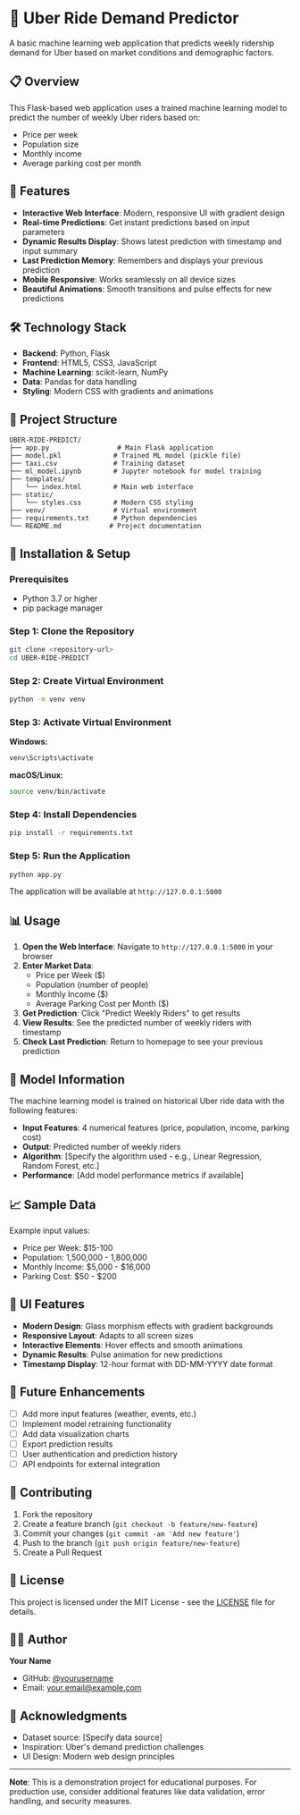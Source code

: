 # 🚗 Uber Ride Demand Predictor

A basic machine learning web application that predicts weekly ridership demand for Uber based on market conditions and demographic factors.

## 📋 Overview

This Flask-based web application uses a trained machine learning model to predict the number of weekly Uber riders based on:
- Price per week
- Population size
- Monthly income
- Average parking cost per month

## 🚀 Features

- **Interactive Web Interface**: Modern, responsive UI with gradient design
- **Real-time Predictions**: Get instant predictions based on input parameters
- **Dynamic Results Display**: Shows latest prediction with timestamp and input summary
- **Last Prediction Memory**: Remembers and displays your previous prediction
- **Mobile Responsive**: Works seamlessly on all device sizes
- **Beautiful Animations**: Smooth transitions and pulse effects for new predictions

## 🛠️ Technology Stack

- **Backend**: Python, Flask
- **Frontend**: HTML5, CSS3, JavaScript
- **Machine Learning**: scikit-learn, NumPy
- **Data**: Pandas for data handling
- **Styling**: Modern CSS with gradients and animations

## 📁 Project Structure

```
UBER-RIDE-PREDICT/
├── app.py                 # Main Flask application
├── model.pkl             # Trained ML model (pickle file)
├── taxi.csv              # Training dataset
├── ml_model.ipynb        # Jupyter notebook for model training
├── templates/
│   └── index.html        # Main web interface
├── static/
│   └── styles.css        # Modern CSS styling
├── venv/                 # Virtual environment
├── requirements.txt      # Python dependencies
└── README.md            # Project documentation
```

## 🔧 Installation & Setup

### Prerequisites
- Python 3.7 or higher
- pip package manager

### Step 1: Clone the Repository
```bash
git clone <repository-url>
cd UBER-RIDE-PREDICT
```

### Step 2: Create Virtual Environment
```bash
python -m venv venv
```

### Step 3: Activate Virtual Environment
**Windows:**
```bash
venv\Scripts\activate
```

**macOS/Linux:**
```bash
source venv/bin/activate
```

### Step 4: Install Dependencies
```bash
pip install -r requirements.txt
```

### Step 5: Run the Application
```bash
python app.py
```

The application will be available at `http://127.0.0.1:5000`

## 📊 Usage

1. **Open the Web Interface**: Navigate to `http://127.0.0.1:5000` in your browser
2. **Enter Market Data**:
   - Price per Week ($)
   - Population (number of people)
   - Monthly Income ($)
   - Average Parking Cost per Month ($)
3. **Get Prediction**: Click "Predict Weekly Riders" to get results
4. **View Results**: See the predicted number of weekly riders with timestamp
5. **Check Last Prediction**: Return to homepage to see your previous prediction

## 🎯 Model Information

The machine learning model is trained on historical Uber ride data with the following features:
- **Input Features**: 4 numerical features (price, population, income, parking cost)
- **Output**: Predicted number of weekly riders
- **Algorithm**: [Specify the algorithm used - e.g., Linear Regression, Random Forest, etc.]
- **Performance**: [Add model performance metrics if available]

## 📈 Sample Data

Example input values:
- Price per Week: $15-100
- Population: 1,500,000 - 1,800,000
- Monthly Income: $5,000 - $16,000
- Parking Cost: $50 - $200

## 🎨 UI Features

- **Modern Design**: Glass morphism effects with gradient backgrounds
- **Responsive Layout**: Adapts to all screen sizes
- **Interactive Elements**: Hover effects and smooth animations
- **Dynamic Results**: Pulse animation for new predictions
- **Timestamp Display**: 12-hour format with DD-MM-YYYY date format

## 🔮 Future Enhancements

- [ ] Add more input features (weather, events, etc.)
- [ ] Implement model retraining functionality
- [ ] Add data visualization charts
- [ ] Export prediction results
- [ ] User authentication and prediction history
- [ ] API endpoints for external integration

## 🤝 Contributing

1. Fork the repository
2. Create a feature branch (`git checkout -b feature/new-feature`)
3. Commit your changes (`git commit -am 'Add new feature'`)
4. Push to the branch (`git push origin feature/new-feature`)
5. Create a Pull Request

## 📝 License

This project is licensed under the MIT License - see the [LICENSE](LICENSE) file for details.

## 👨‍💻 Author

**Your Name**
- GitHub: [@yourusername](https://github.com/yourusername)
- Email: your.email@example.com

## 🙏 Acknowledgments

- Dataset source: [Specify data source]
- Inspiration: Uber's demand prediction challenges
- UI Design: Modern web design principles

---

**Note**: This is a demonstration project for educational purposes. For production use, consider additional features like data validation, error handling, and security measures.

